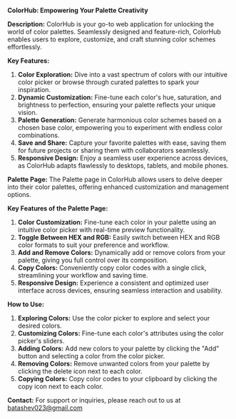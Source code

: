 **ColorHub: Empowering Your Palette Creativity**

**Description:**
ColorHub is your go-to web application for unlocking the world of color palettes. Seamlessly designed and feature-rich, ColorHub enables users to explore, customize, and craft stunning color schemes effortlessly.

**Key Features:**
1. **Color Exploration:** Dive into a vast spectrum of colors with our intuitive color picker or browse through curated palettes to spark your inspiration.
2. **Dynamic Customization:** Fine-tune each color's hue, saturation, and brightness to perfection, ensuring your palette reflects your unique vision.
3. **Palette Generation:** Generate harmonious color schemes based on a chosen base color, empowering you to experiment with endless color combinations.
4. **Save and Share:** Capture your favorite palettes with ease, saving them for future projects or sharing them with collaborators seamlessly.
5. **Responsive Design:** Enjoy a seamless user experience across devices, as ColorHub adapts flawlessly to desktops, tablets, and mobile phones.

**Palette Page:**
The Palette page in ColorHub allows users to delve deeper into their color palettes, offering enhanced customization and management options.

**Key Features of the Palette Page:**
1. **Color Customization:** Fine-tune each color in your palette using an intuitive color picker with real-time preview functionality.
2. **Toggle Between HEX and RGB:** Easily switch between HEX and RGB color formats to suit your preference and workflow.
3. **Add and Remove Colors:** Dynamically add or remove colors from your palette, giving you full control over its composition.
4. **Copy Colors:** Conveniently copy color codes with a single click, streamlining your workflow and saving time.
5. **Responsive Design:** Experience a consistent and optimized user interface across devices, ensuring seamless interaction and usability.

**How to Use:**
1. **Exploring Colors:** Use the color picker to explore and select your desired colors.
2. **Customizing Colors:** Fine-tune each color's attributes using the color picker's sliders.
3. **Adding Colors:** Add new colors to your palette by clicking the "Add" button and selecting a color from the color picker.
4. **Removing Colors:** Remove unwanted colors from your palette by clicking the delete icon next to each color.
5. **Copying Colors:** Copy color codes to your clipboard by clicking the copy icon next to each color.

**Contact:**
For support or inquiries, please reach out to us at batashev023@gmail.com
